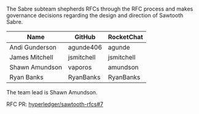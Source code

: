 The Sabre subteam shepherds RFCs through the RFC process and makes governance
decisions regarding the design and direction of Sawtooth Sabre.

| Name | GitHub | RocketChat |
| --- | --- | --- |
| Andi Gunderson | agunde406 | agunde |
| James Mitchell | jsmitchell | jsmitchell |
| Shawn Amundson | vaporos | amundson |
| Ryan Banks | RyanBanks | RyanBanks |

The team lead is Shawn Amundson.

RFC PR: [hyperledger/sawtooth-rfcs#7](https://github.com/hyperledger/sawtooth-rfcs/pull/7)
